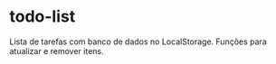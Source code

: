 # todo-list
Lista de tarefas com banco de dados no LocalStorage.
Funções para atualizar e remover itens.
